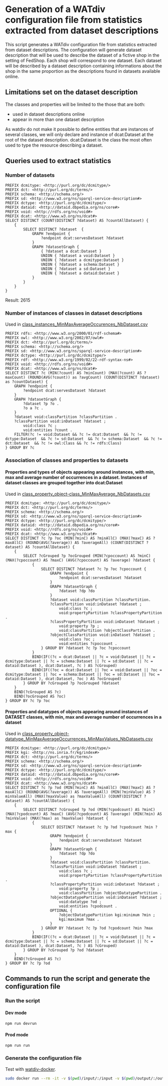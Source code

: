 # Generation of a WATdiv configuration file from statistics extracted from dataset descriptions

This script generates a WATdiv configuration file from statistics extracted from dataset descriptions.
The configuration will generate dataset description that will be used to describe the dataset of a fictive shop in the setting of FedShop. Each shop will correspond to one dataset. Each dataset will be described by a dataset description containing informations about the shop in the same proportion as the descriptions found in datasets available online.

## Limitations set on the dataset description
The classes and properties will be limited to the those that are both:
- used in dataset descriptions online
- appear in more than one dataset description

As watdiv do not make it possible to define entities that are instances of several classes, we will only declare and instance of dcat:Dataset at the root of the dataset description. dcat:Dataset is the class the most often used to type the resource describing a dataset. 

## Queries used to extract statistics

### Number of datasets

```sparql
PREFIX dcmitype: <http://purl.org/dc/dcmitype/>
PREFIX dct: <http://purl.org/dc/terms/>
PREFIX schema: <http://schema.org/>
PREFIX sd: <http://www.w3.org/ns/sparql-service-description#>
PREFIX dctype: <http://purl.org/dc/dcmitype/>
PREFIX dataid: <http://dataid.dbpedia.org/ns/core#>
PREFIX void: <http://rdfs.org/ns/void#>
PREFIX dcat: <http://www.w3.org/ns/dcat#>
SELECT DISTINCT (COUNT(DISTINCT ?dataset) AS ?countAllDataset) {
    {
        SELECT DISTINCT ?dataset  {
            GRAPH ?endpoint {
                ?endpoint dcat:servesDataset ?dataset
            }
            GRAPH ?datasetGraph {
                { ?dataset a dcat:Dataset }
                UNION { ?dataset a void:Dataset }
                UNION { ?dataset a dcmitype:Dataset }
                UNION { ?dataset a schema:Dataset }
                UNION { ?dataset a sd:Dataset }
                UNION { ?dataset a dataid:Dataset }
            }
        }
    }
}
```
Result: 2615

### Number of instances of classes in dataset descriptions

Used in [class_instances_MinMaxAverageOccurences_NbDataset.csv](class_instances_MinMaxAverageOccurences_NbDataset.csv)

```sparql
PREFIX rdfs: <http://www.w3.org/2000/01/rdf-schema#>
PREFIX owl: <http://www.w3.org/2002/07/owl#>
PREFIX dct: <http://purl.org/dc/terms/>
PREFIX schema: <http://schema.org/>
PREFIX sd: <http://www.w3.org/ns/sparql-service-description#>
PREFIX dctype: <http://purl.org/dc/dcmitype/>
PREFIX rdf: <http://www.w3.org/1999/02/22-rdf-syntax-ns#>
PREFIX void: <http://rdfs.org/ns/void#>
PREFIX dcat: <http://www.w3.org/ns/dcat#>
SELECT DISTINCT ?c (MIN(?count) AS ?minCount) (MAX(?count) AS ?maxCount) (ROUND(AVG(?count)) as ?avgCount) (COUNT(DISTINCT ?dataset) as ?countDataset) {
    GRAPH ?endpoint {
        ?endpoint dcat:servesDataset ?dataset
    }
    GRAPH ?datasetGraph {
    	?dataset ?p ?o .
    	?o a ?c .
    }
    ?dataset void:classPartition ?classPartition .
    ?classPartition void:inDataset ?dataset ;
        void:class ?c ;
        void:entities ?count .
    FILTER(?c != void:Dataset && ?c != dcat:Dataset  && ?c != dctype:Dataset  && ?c != sd:Dataset  && ?c != schema:Dataset  && ?c != dct:Dataset  && ?c != owl:Class && ?c != rdfs:Class)
} GROUP BY ?c
```

### Association of classes and properties to datasets

#### Properties and types of objects appearing around instances, with min, max and average number of occurrences in a dataset. Instances of dataset classes are grouped together into dcat:Dataset
Used in [class_property_object-class_MinMaxAverage_NbDatasets.csv](class_property_object-class_MinMaxAverage_NbDatasets.csv)

```sparql
PREFIX dcmitype: <http://purl.org/dc/dcmitype/>
PREFIX dct: <http://purl.org/dc/terms/>
PREFIX schema: <http://schema.org/>
PREFIX sd: <http://www.w3.org/ns/sparql-service-description#>
PREFIX dctype: <http://purl.org/dc/dcmitype/>
PREFIX dataid: <http://dataid.dbpedia.org/ns/core#>
PREFIX void: <http://rdfs.org/ns/void#>
PREFIX dcat: <http://www.w3.org/ns/dcat#>
SELECT DISTINCT ?c ?p ?oc (MIN(?minC) AS ?minAllC) (MAX(?maxC) AS ?maxAllC) (ROUND(AVG(?average)) AS ?averageAll) (COUNT(DISTINCT ?dataset) AS ?countAllDataset) {
    {
        SELECT ?cGrouped ?p ?ocGrouped (MIN(?cpoccount) AS ?minC) (MAX(?cpoccount) AS ?maxC) (AVG(?cpoccount) AS ?average) ?dataset {
            {
                SELECT DISTINCT ?dataset ?c ?p ?oc ?cpoccount {
                    GRAPH ?endpoint {
                        ?endpoint dcat:servesDataset ?dataset
                    }
                    GRAPH ?datasetGraph {
                        ?dataset ?dp ?do
                    }
                    ?dataset void:classPartition ?classPartition.
                    ?classPartition void:inDataset ?dataset ;
                        void:class ?c ;
                        void:propertyPartition ?classPropertyPartition .
                    ?classPropertyPartition void:inDataset ?dataset ;
                        void:property ?p ;
                        void:classPartition ?objectClassPartition .
                    ?objectClassPartition void:inDataset ?dataset ;
                        void:class ?oc ;
                        void:entities ?cpoccount .
                } GROUP BY ?dataset ?c ?p ?oc ?cpoccount
            }
            BIND(IF((?c = dcat:Dataset || ?c = void:Dataset || ?c = dcmitype:Dataset || ?c = schema:Dataset || ?c = sd:Dataset || ?c = dataid:Dataset ), dcat:Dataset, ?c ) AS ?cGrouped)
            BIND(IF((?oc = dcat:Dataset || ?oc = void:Dataset || ?oc = dcmitype:Dataset || ?oc = schema:Dataset || ?oc = sd:Dataset || ?oc = dataid:Dataset ), dcat:Dataset, ?oc ) AS ?ocGrouped)
        } GROUP BY ?cGrouped ?p ?ocGrouped ?dataset
    }
    BIND(?cGrouped AS ?c)
    BIND(?ocGrouped AS ?oc)
} GROUP BY ?c ?p ?oc 
```

#### Properties and datatypes of objects appearing around instances of DATASET classes, with min, max and average number of occurrences in a dataset
Used in [class_property_object-datatype_MinMaxAverageOccurrences_MinMaxValues_NbDatasets.csv](class_property_object-datatype_MinMaxAverageOccurrences_MinMaxValues_NbDatasets.csv)

```sparql
PREFIX dcmitype: <http://purl.org/dc/dcmitype/>
PREFIX kgi: <http://ns.inria.fr/kg/index#>
PREFIX dct: <http://purl.org/dc/terms/>
PREFIX schema: <http://schema.org/>
PREFIX sd: <http://www.w3.org/ns/sparql-service-description#>
PREFIX dctype: <http://purl.org/dc/dcmitype/>
PREFIX dataid: <http://dataid.dbpedia.org/ns/core#>
PREFIX void: <http://rdfs.org/ns/void#>
PREFIX dcat: <http://www.w3.org/ns/dcat#>
SELECT DISTINCT ?c ?p ?od (MIN(?minC) AS ?minAllC) (MAX(?maxC) AS ?maxAllC) (ROUND(AVG(?average)) AS ?averageAll) (MIN(?minValue) AS ?minValueAll) (MAX(?maxValue) as ?maxValueAll) (COUNT(DISTINCT ?dataset) AS ?countAllDataset) {
    {
        SELECT DISTINCT ?cGrouped ?p ?od (MIN(?cpodcount) AS ?minC) (MAX(?cpodcount) AS ?maxC) (AVG(?cpodcount) AS ?average) (MIN(?min) AS ?minValue) (MAX(?max) as ?maxValue) ?dataset {
            {
                SELECT DISTINCT ?dataset ?c ?p ?od ?cpodcount ?min ?max {
                    GRAPH ?endpoint {
                        ?endpoint dcat:servesDataset ?dataset
                    }
                    GRAPH ?datasetGraph {
                        ?dataset ?dp ?do
                    }
                    ?dataset void:classPartition ?classPartition.
                    ?classPartition void:inDataset ?dataset ;
                        void:class ?c ;
                        void:propertyPartition ?classPropertyPartition .
                    ?classPropertyPartition void:inDataset ?dataset ;
                        void:property ?p ;
                        void:classPartition ?objectDatatypePartition .
                    ?objectDatatypePartition void:inDataset ?dataset ;
                        void:datatype ?od ;
                        void:entities ?cpodcount .
                    OPTIONAL {
                        ?objectDatatypePartition kgi:minimum ?min ;
                        kgi:maximum ?max .
                    }
                } GROUP BY ?dataset ?c ?p ?od ?cpodcount ?min ?max
            }
          	BIND(IF((?c = dcat:Dataset || ?c = void:Dataset || ?c = dcmitype:Dataset || ?c = schema:Dataset || ?c = sd:Dataset || ?c = dataid:Dataset ), dcat:Dataset, ?c ) AS ?cGrouped)
        } GROUP BY ?cGrouped ?p ?od ?dataset
    }
    BIND(?cGrouped AS ?c)
} GROUP BY ?c ?p ?od
```

## Commands to run the script and generate the configuration file

### Run the script
#### Dev mode
```bash
npm run devrun
```

#### Prod mode
```bash
npm run run
```

### Generate the configuration file
Test with [watdiv-docker](https://github.com/MaillPierre/watdiv-docker/tree/master).
```bash
sudo docker run --rm -it -v $(pwd)/input/:/input -v $(pwd)/output/:/output watdiv -m /input/watdiv_config.txt
```